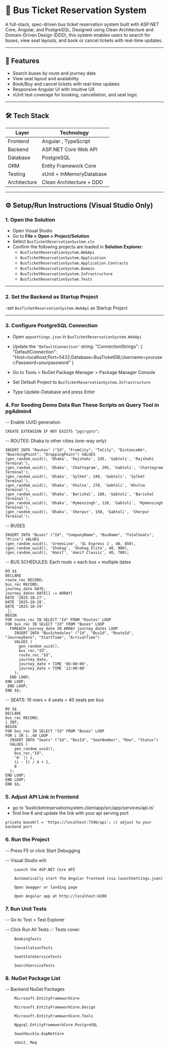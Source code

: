 ﻿# 🚌 Bus Ticket Reservation System

A full-stack, spec-driven bus ticket reservation system built with ASP.NET Core, Angular, and PostgreSQL. 
Designed using Clean Architecture and Domain-Driven Design (DDD), 
this system enables users to search for buses, view seat layouts, and book or cancel tickets with real-time updates.

---

## 🚀 Features

- Search buses by route and journey date  
- View seat layout and availability  
- Book/Buy and cancel tickets with real-time updates  
- Responsive Angular UI with intuitive UX  
- xUnit test coverage for booking, cancellation, and seat logic

---

## 🛠 Tech Stack

| Layer       | Technology                  |
|-------------|-----------------------------|
| Frontend    | Angular , TypeScript     |
| Backend     | ASP.NET Core Web API        |
| Database    | PostgreSQL                  |
| ORM         | Entity Framework Core       |
| Testing     | xUnit + InMemoryDatabase    |
| Architecture| Clean Architecture + DDD    |

---

## ⚙️ Setup/Run Instructions (Visual Studio Only)

### 1. Open the Solution

- Open Visual Studio  
- Go to **File > Open > Project/Solution**  
- Select `BusTicketReservationSystem.sln`  
- Confirm the following projects are loaded in **Solution Explorer**:
  - `BusTicketReservationSystem.WebApi`  
  - `BusTicketReservationSystem.Application`
  - `BusTicketReservationSystem.Application.Contracts`
  - `BusTicketReservationSystem.Domain`  
  - `BusTicketReservationSystem.Infrastructure`  
  - `BusTicketReservationSystem.Tests`

---

### 2. Set the Backend as Startup Project

-set `BusTicketReservationSystem.WebApi` as Startup Project


---

### 3. Configure PostgreSQL Connection

- Open `appsettings.json` in `BusTicketReservationSystem.WebApi` 
- Update the `"DefaultConnection"` string:
  "ConnectionStrings": {
    "DefaultConnection": "Host=localhost;Port=5432;Database=BusTicketDB;Username=youruser;Password=yourpassword"
  }
- Go to Tools > NuGet Package Manager > Package Manager Console

- Set Default Project to `BusTicketReservationSystem.Infrastructure` 

- Type Update-Database and press Enter

### 4. For Seeding Demo Data Run These Scripts on Query Tool in pgAdmin4 

-- Enable UUID generation

    CREATE EXTENSION IF NOT EXISTS "pgcrypto";

-- ROUTES: Dhaka to other cities (one-way only)

    INSERT INTO "Routes" ("Id", "FromCity", "ToCity", "DistanceKm", "BoardingPoint", "DroppingPoint") VALUES
    (gen_random_uuid(), 'Dhaka', 'Rajshahi', 245, 'Gabtoli', 'Rajshahi Terminal'),
    (gen_random_uuid(), 'Dhaka', 'Chattogram', 295, 'Gabtoli', 'Chattogram Terminal'),
    (gen_random_uuid(), 'Dhaka', 'Sylhet', 240, 'Gabtoli', 'Sylhet Terminal'),
    (gen_random_uuid(), 'Dhaka', 'Khulna', 270, 'Gabtoli', 'Khulna Terminal'),
    (gen_random_uuid(), 'Dhaka', 'Barishal', 180, 'Gabtoli', 'Barishal Terminal'),
    (gen_random_uuid(), 'Dhaka', 'Mymensingh', 120, 'Gabtoli', 'Mymensingh Terminal'),
    (gen_random_uuid(), 'Dhaka', 'Sherpur', 150, 'Gabtoli', 'Sherpur Terminal');

-- BUSES

    INSERT INTO "Buses" ("Id", "CompanyName", "BusName", "TotalSeats", "Price") VALUES
    (gen_random_uuid(), 'GreenLine', 'GL Express 1', 40, 850),
    (gen_random_uuid(), 'Shohag', 'Shohag Elite', 40, 900),
    (gen_random_uuid(), 'Hanif', 'Hanif Classic', 40, 780);

-- BUS SCHEDULES: Each route × each bus × multiple dates

    DO $$
    DECLARE
    route_rec RECORD;
    bus_rec RECORD;
    journey_date DATE;
    journey_dates DATE[] := ARRAY[
    DATE '2025-10-27',
    DATE '2025-10-28',
    DATE '2025-10-29'
     ];
    BEGIN
    FOR route_rec IN SELECT "Id" FROM "Routes" LOOP
    FOR bus_rec IN SELECT "Id" FROM "Buses" LOOP
      FOREACH journey_date IN ARRAY journey_dates LOOP
        INSERT INTO "BusSchedules" ("Id", "BusId", "RouteId", "JourneyDate", "StartTime", "ArrivalTime")
        VALUES (
          gen_random_uuid(),
          bus_rec."Id",
          route_rec."Id",
          journey_date,
          journey_date + TIME '08:00:00',
          journey_date + TIME '13:00:00'
        );
      END LOOP;
    END LOOP;
     END LOOP;
    END $$;

-- SEATS: 10 rows × 4 seats = 40 seats per bus

    DO $$
    DECLARE
    bus_rec RECORD;
    i INT;
    BEGIN
    FOR bus_rec IN SELECT "Id" FROM "Buses" LOOP
    FOR i IN 1..40 LOOP
      INSERT INTO "Seats" ("Id", "BusId", "SeatNumber", "Row", "Status")
      VALUES (
        gen_random_uuid(),
        bus_rec."Id",
        'A' || i,
        (i - 1) / 4 + 1,
        0
      );
    END LOOP;
    END LOOP;
    END $$;

### 5. Adjust API Link in Frontend
   
   - go to 'busticketreservationsystem.clientapp/src/app/services/api.ts'
   - find line 6 and update the link with your api serving port
  
    private baseUrl = 'https://localhost:7196/api'; // adjust to your backend port


### 6. Run the Project

   --   Press F5 or click Start Debugging

   --   Visual Studio will:

        Launch the ASP.NET Core API

        Automatically start the Angular frontend (via launchSettings.json)

        Open Swagger or landing page

        Open Angular app at http://localhost:4200


### 7. Run Unit Tests

  -- Go to Test > Test Explorer

  -- Click Run All Tests ✅ Tests cover:

        BookingTests

        CancellationTests

        SeatStateServiceTests
        
        SearchServiceTests

### 8. NuGet Package List

   --   Backend NuGet Packages
    
        Microsoft.EntityFrameworkCore

        Microsoft.EntityFrameworkCore.Design

        Microsoft.EntityFrameworkCore.Tools

        Npgsql.EntityFrameworkCore.PostgreSQL

        Swashbuckle.AspNetCore

        xUnit, Moq
